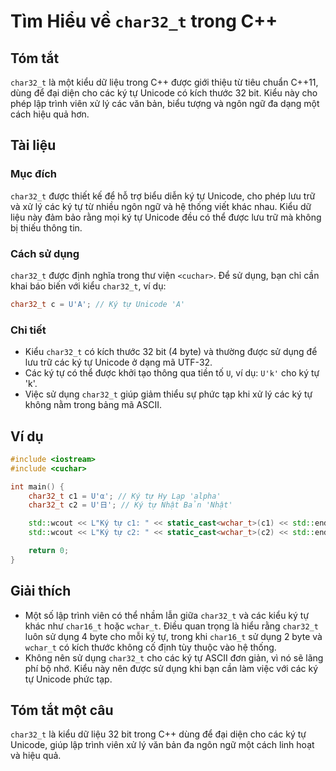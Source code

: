 <!--
Meta Description: # Tìm Hiểu về `char32_t` trong C++ ## Tóm tắt `char32_t` là một kiểu dữ liệu trong C++ được giới thiệu từ tiêu chuẩn C++11, dùng để đại diện cho các k...
Meta Keywords: char32_t, các, kiểu, dụng, được
-->

# Tìm Hiểu về `char32_t` trong C++

## Tóm tắt
`char32_t` là một kiểu dữ liệu trong C++ được giới thiệu từ tiêu chuẩn C++11, dùng để đại diện cho các ký tự Unicode có kích thước 32 bit. Kiểu này cho phép lập trình viên xử lý các văn bản, biểu tượng và ngôn ngữ đa dạng một cách hiệu quả hơn.

## Tài liệu
### Mục đích
`char32_t` được thiết kế để hỗ trợ biểu diễn ký tự Unicode, cho phép lưu trữ và xử lý các ký tự từ nhiều ngôn ngữ và hệ thống viết khác nhau. Kiểu dữ liệu này đảm bảo rằng mọi ký tự Unicode đều có thể được lưu trữ mà không bị thiếu thông tin.

### Cách sử dụng
`char32_t` được định nghĩa trong thư viện `<cuchar>`. Để sử dụng, bạn chỉ cần khai báo biến với kiểu `char32_t`, ví dụ:

```cpp
char32_t c = U'A'; // Ký tự Unicode 'A'
```

### Chi tiết
- Kiểu `char32_t` có kích thước 32 bit (4 byte) và thường được sử dụng để lưu trữ các ký tự Unicode ở dạng mã UTF-32.
- Các ký tự có thể được khởi tạo thông qua tiền tố `U`, ví dụ: `U'k'` cho ký tự 'k'.
- Việc sử dụng `char32_t` giúp giảm thiểu sự phức tạp khi xử lý các ký tự không nằm trong bảng mã ASCII.

## Ví dụ
```cpp
#include <iostream>
#include <cuchar>

int main() {
    char32_t c1 = U'α'; // Ký tự Hy Lạp 'alpha'
    char32_t c2 = U'日'; // Ký tự Nhật Bản 'Nhật'

    std::wcout << L"Ký tự c1: " << static_cast<wchar_t>(c1) << std::endl;
    std::wcout << L"Ký tự c2: " << static_cast<wchar_t>(c2) << std::endl;

    return 0;
}
```

## Giải thích
- Một số lập trình viên có thể nhầm lẫn giữa `char32_t` và các kiểu ký tự khác như `char16_t` hoặc `wchar_t`. Điều quan trọng là hiểu rằng `char32_t` luôn sử dụng 4 byte cho mỗi ký tự, trong khi `char16_t` sử dụng 2 byte và `wchar_t` có kích thước không cố định tùy thuộc vào hệ thống.
- Không nên sử dụng `char32_t` cho các ký tự ASCII đơn giản, vì nó sẽ lãng phí bộ nhớ. Kiểu này nên được sử dụng khi bạn cần làm việc với các ký tự Unicode phức tạp.

## Tóm tắt một câu
`char32_t` là kiểu dữ liệu 32 bit trong C++ dùng để đại diện cho các ký tự Unicode, giúp lập trình viên xử lý văn bản đa ngôn ngữ một cách linh hoạt và hiệu quả.